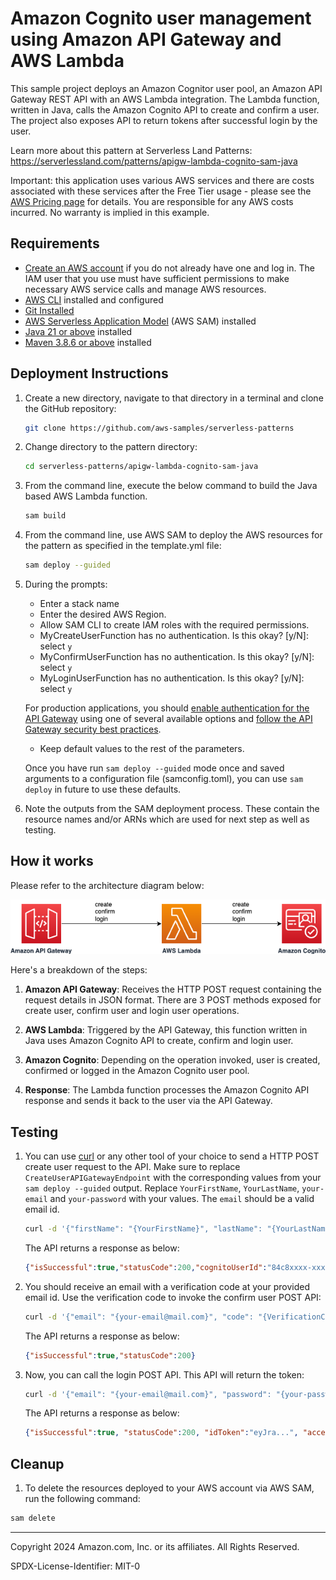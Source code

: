 # Amazon Cognito user management using Amazon API Gateway and AWS Lambda

This sample project deploys an Amazon Cognitor user pool, an Amazon API Gateway REST API with an AWS Lambda integration. The Lambda function, written in Java, calls the Amazon Cognito API to create and confirm a user. The project also exposes API to return tokens after successful login by the user. 

Learn more about this pattern at Serverless Land Patterns: https://serverlessland.com/patterns/apigw-lambda-cognito-sam-java

Important: this application uses various AWS services and there are costs associated with these services after the Free Tier usage - please see the [AWS Pricing page](https://aws.amazon.com/pricing/) for details. You are responsible for any AWS costs incurred. No warranty is implied in this example.

## Requirements

- [Create an AWS account](https://portal.aws.amazon.com/gp/aws/developer/registration/index.html) if you do not already have one and log in. The IAM user that you use must have sufficient permissions to make necessary AWS service calls and manage AWS resources.
- [AWS CLI](https://docs.aws.amazon.com/cli/latest/userguide/install-cliv2.html) installed and configured
- [Git Installed](https://git-scm.com/book/en/v2/Getting-Started-Installing-Git)
- [AWS Serverless Application Model](https://docs.aws.amazon.com/serverless-application-model/latest/developerguide/serverless-sam-cli-install.html) (AWS SAM) installed
- [Java 21 or above](https://docs.aws.amazon.com/corretto/latest/corretto-21-ug/downloads-list.html) installed
- [Maven 3.8.6 or above](https://maven.apache.org/download.cgi) installed



## Deployment Instructions

1. Create a new directory, navigate to that directory in a terminal and clone the GitHub repository:
   ```bash
   git clone https://github.com/aws-samples/serverless-patterns
   ```

2. Change directory to the pattern directory:
   ```bash
   cd serverless-patterns/apigw-lambda-cognito-sam-java
   ```

3. From the command line, execute the below command to build the Java based AWS Lambda function.
   ```bash
   sam build
   ```

4. From the command line, use AWS SAM to deploy the AWS resources for the pattern as specified in the template.yml file:
   ```bash
   sam deploy --guided
   ```
4. During the prompts:

   - Enter a stack name
   - Enter the desired AWS Region.
   - Allow SAM CLI to create IAM roles with the required permissions.
   - MyCreateUserFunction has no authentication. Is this okay? [y/N]: select `y`
   - MyConfirmUserFunction has no authentication. Is this okay? [y/N]: select `y`
   - MyLoginUserFunction has no authentication. Is this okay? [y/N]: select `y`
   

   For production applications, you should [enable authentication for the API Gateway](https://docs.aws.amazon.com/apigateway/latest/developerguide/apigateway-control-access-to-api.html) using one of several available options and [follow the API Gateway security best practices](https://docs.aws.amazon.com/apigateway/latest/developerguide/security-best-practices.html).
   
   - Keep default values to the rest of the parameters.

   Once you have run `sam deploy --guided` mode once and saved arguments to a configuration file (samconfig.toml), you can use `sam deploy` in future to use these defaults.

5. Note the outputs from the SAM deployment process. These contain the resource names and/or ARNs which are used for next step as well as testing.

## How it works

Please refer to the architecture diagram below:

![End to End Architecture](images/architecture.png)

Here's a breakdown of the steps:

1. **Amazon API Gateway**: Receives the HTTP POST request containing the request details in JSON format. There are 3 POST methods exposed for create user, confirm user and login user operations.

2. **AWS Lambda**: Triggered by the API Gateway, this function written in Java uses Amazon Cognito API to create, confirm and login user.

3. **Amazon Cognito**: Depending on the operation invoked, user is created, confirmed or logged in the Amazon Cognito user pool.

4. **Response**: The Lambda function processes the Amazon Cognito API response and sends it back to the user via the API Gateway.

## Testing

1. You can use [curl](https://curl.se/) or any other tool of your choice to send a HTTP POST create user request to the API. Make sure to replace `CreateUserAPIGatewayEndpoint` with the corresponding values from your `sam deploy --guided` output. Replace `YourFirstName`, `YourLastName`, `your-email` and `your-password` with your values. The `email` should be a valid email id.

   ```bash
   curl -d '{"firstName": "{YourFirstName}", "lastName": "{YourLastName}", "email": "{your-email}", "password": "{your-password}"}' -H 'Content-Type: application/json' {CreateUserAPIGatewayEndpoint}
   ```

   The API returns a response as below: 

   ```json
   {"isSuccessful":true,"statusCode":200,"cognitoUserId":"84c8xxxx-xxxx-xxxx-xxx-xxxxx9846de1","isConfirmed":false}
   ```

2. You should receive an email with a verification code at your provided email id. Use the verification code to invoke the confirm user POST API:
   ```bash
   curl -d '{"email": "{your-email@mail.com}", "code": "{VerificationCode}"}' -H 'Content-Type: application/json' {ConfirmUserAPIGatewayEndpoint}
   ```

   The API returns a response as below: 

   ```json
   {"isSuccessful":true,"statusCode":200}
   ```

3. Now, you can call the login POST API. This API will return the token:
   ```bash
   curl -d '{"email": "{your-email@mail.com}", "password": "{your-password}"}' -H 'Content-Type: application/json' {LoginUserAPIGatewayEndpoint}
   ```

   The API returns a response as below: 

   ```json
   {"isSuccessful":true, "statusCode":200, "idToken":"eyJra...", "accessToken": "eyJra...", "refreshToken": "eyJj..."}
   ```

## Cleanup

1. To delete the resources deployed to your AWS account via AWS SAM, run the following command:

```bash
sam delete
```


---

Copyright 2024 Amazon.com, Inc. or its affiliates. All Rights Reserved.

SPDX-License-Identifier: MIT-0
